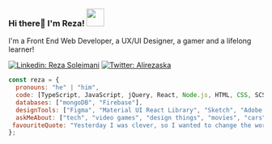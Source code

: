 ### Hi there👋 I'm Reza! <img src="https://media.tenor.com/images/316f182eb99062d7c07c64ff5bb84412/tenor.gif" width="35px">

I'm a Front End Web Developer, a UX/UI Designer, a gamer and a lifelong learner!

[![Linkedin: Reza Soleimani](https://img.shields.io/badge/-rezaSoleimani-blue?style=flat-square&logo=Linkedin&logoColor=white&link=https://www.linkedin.com/in/rsoleimani/)](https://www.linkedin.com/in/rsoleimani/)
[![Twitter: Alirezaska](https://img.shields.io/twitter/follow/Alirezaska?style=social)](https://twitter.com/Alirezaska)

```javascript
const reza = {
  pronouns: "he" | "him",
  code: [TypeScript, JavaScript, jQuery, React, Node.js, HTML, CSS, SCSS/SASS],
  databases: ["mongoDB", "Firebase"],
  designTools: ["Figma", "Material UI React Library", "Sketch", "Adobe XD", "InVision", "Illustrator"],
  askMeAbout: ["tech", "video games", "design things", "movies", "cars"],
 favouriteQuote: "Yesterday I was clever, so I wanted to change the world. Today I am wise, so I am changing myself."
};
```

<!--
**rezaska/rezaska** is a ✨ _special_ ✨ repository because its `README.md` (this file) appears on your GitHub profile.

Here are some ideas to get you started:

- 🔭 I’m currently working on ...
- 🌱 I’m currently learning ...
- 👯 I’m looking to collaborate on ...
- 🤔 I’m looking for help with ...
- 💬 Ask me about ...
- 📫 How to reach me: ...
- 😄 Pronouns: ...
- ⚡ Fun fact: ...
-->
